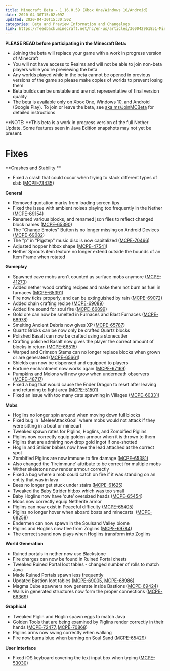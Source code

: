 ```yaml
---
title: Minecraft Beta - 1.16.0.59 (Xbox One/Windows 10/Android)
date: 2020-04-30T15:02:09Z
updated: 2020-04-30T15:30:50Z
categories: Beta and Preview Information and Changelogs
link: https://feedback.minecraft.net/hc/en-us/articles/360042961851-Minecraft-Beta-1-16-0-59-Xbox-One-Windows-10-Android-
---
```


**PLEASE READ before participating in the Minecraft Beta:**

- Joining the beta will replace your game with a work in progress version of Minecraft
- You will not have access to Realms and will not be able to join non-beta players while you're previewing the beta
- Any worlds played while in the beta cannot be opened in previous versions of the game so please make copies of worlds to prevent losing them
- Beta builds can be unstable and are not representative of final version quality
- The beta is available only on Xbox One, Windows 10, and Android (Google Play). To join or leave the beta, see [aka.ms/JoinMCBeta](https://aka.ms/JoinMCBeta) for detailed instructions

**NOTE: **This beta is a work in progress version of the full Nether Update. Some features seen in Java Edition snapshots may not yet be present. 

# **Fixes** 

**Crashes and Stability ** 

- Fixed a crash that could occur when trying to stack different types of slab ([MCPE-73435](https://bugs.mojang.com/browse/MCPE-73435)) 

**General** 

- Removed quotation marks from loading screen tips 
- Fixed the issue with ambient noises playing too frequently in the Nether ([MCPE-69154](https://bugs.mojang.com/browse/MCPE-69154)) 
- Renamed various blocks, and renamed json files to reflect changed block names ([MCPE-65390](https://bugs.mojang.com/browse/MCPE-65390)) 
- The “Change Emotes” Button is no longer missing on Android Devices ([MCPE-69082](https://bugs.mojang.com/browse/MCPE-69082))  
- The "p" in "Pigstep" music disc is now capitalized ([MCPE-70466](https://bugs.mojang.com/browse/MCPE-70466)) 
- Adjusted hopper hitbox shape ([MCPE-47541](https://bugs.mojang.com/browse/MCPE-47541)) 
- Nether Sprouts item texture no longer extend outside the bounds of an Item Frame when rotated 

**Gameplay** 

- Spawned cave mobs aren't counted as surface mobs anymore ([MCPE-41273](https://bugs.mojang.com/projects/MCPE/issues/MCPE-41273)) 
- Added nether wood crafting recipes and make them not burn as fuel in furnaces ([MCPE-65391](https://bugs.mojang.com/browse/MCPE-65391))  
- Fire now ticks properly, and can be extinguished by rain ([MCPE-69072](https://bugs.mojang.com/browse/MCPE-69072)) 
- Added chain crafting recipe ([MCPE-69089](https://bugs.mojang.com/browse/MCPE-69089)) 
- Added fire sound for soul fire ([MCPE-66899](https://bugs.mojang.com/browse/MCPE-66899)) 
- Gold ore can now be smelted in Furnaces and Blast Furnaces ([MCPE-68978](https://bugs.mojang.com/browse/MCPE-68978))  
- Smelting Ancient Debris now gives XP ([MCPE-65787](https://bugs.mojang.com/browse/MCPE-65787)) 
- Quartz Bricks can be now only be crafted Quartz blocks
- Polished Basalt can now be crafted using a stonecutter 
- Crafting polished Basalt now gives the player the correct amount of blocks in return ([MCPE-66515](https://bugs.mojang.com/browse/MCPE-66515))  
- Warped and Crimson Stems can no longer replace blocks when grown or are generated ([MCPE-65661](https://bugs.mojang.com/browse/MCPE-65661))  
- Shields can now be dispensed and equipped to players 
- Fortune enchantment now works again ([MCPE-67169](https://bugs.mojang.com/browse/MCPE-67169))  
- Pumpkins and Melons will now grow when underneath observers ([MCPE-48717](https://bugs.mojang.com/browse/MCPE-48717)) 
- Fixed a bug that would cause the Ender Dragon to reset after leaving and returning to fight area ([MCPE-51501](https://bugs.mojang.com/browse/MCPE-51501))
- Fixed an issue with too many cats spawning in Villages ([MCPE-60331](https://bugs.mojang.com/browse/MCPE-60331))

**Mobs** 

- Hoglins no longer spin around when moving down full blocks 
- Fixed bug in \`MeleeAttackGoal\` where mobs would not attack if they were sitting in a boat or minecart  
- Tweaked spawn rates for Piglins, Hoglins, and Zombified Piglins 
- Piglins now correctly equip golden armour when it is thrown to them
- Piglins that are admiring now drop gold ingot if one-shotted 
- Hoglin and Strider babies now have the lead attached at the correct spot  
- Zombified Piglins are now immune to fire damage ([MCPE-65381)](https://bugs.mojang.com/browse/MCPE-65381)
- Also changed the ‘fireimmune’ attribute to be correct for multiple mobs 
- Wither skeletons now render armour correctly 
- Fixed a bug where a mob could catch on fire if it was standing on an entity that was in lava
- Bees no longer get stuck under stairs ([MCPE-61625](https://bugs.mojang.com/projects/MCPE/issues/MCPE-61625))
- Tweaked the Baby Strider hitbox which was too small
- Baby Hoglins now have ‘cute’ oversized heads ([MCPE-65454](https://bugs.mojang.com/browse/MCPE-65454))
- Mobs now correctly equip Netherite armor 
- Piglins can now exist in Peaceful difficulty ([MCPE-65405](https://bugs.mojang.com/browse/MCPE-65405)) 
- Piglins no longer hover when aboard boats and minecarts  ([MCPE-68258](https://bugs.mojang.com/browse/MCPE-68258)) 
- Endermen can now spawn in the Soulsand Valley biome 
- Piglins and Hoglins now flee from Zoglins ([MCPE-69784](https://bugs.mojang.com/browse/MCPE-69784)) 
- The correct sound now plays when Hoglins transform into Zoglins

**World Generation** 

- Ruined portals in nether now use Blackstone 
- Fire charges can now be found in Ruined Portal chests
- Tweaked Ruined Portal loot tables - changed number of rolls to match Java 
- Made Ruined Portals spawn less frequently 
- Updated Bastion loot tables ([MCPE-69005](https://bugs.mojang.com/browse/MCPE-69005), [MCPE-68986](https://bugs.mojang.com/browse/MCPE-68986))
- Magma Cube spawners now generate inside Bastions ([MCPE-69424](https://bugs.mojang.com/browse/MCPE-69424)) 
- Walls in generated structures now form the proper connections ([MCPE-66369](https://bugs.mojang.com/browse/MCPE-66369)) 

**Graphical** 

- Tweaked Piglin and Hoglin spawn eggs to match Java 
- Golden Tools that are being examined by Piglins render correctly in their hands ([MCPE-72477](https://bugs.mojang.com/browse/MCPE-72477), [MCPE-70868](https://bugs.mojang.com/browse/MCPE-70868)) 
- Piglins arms now swing correctly when walking
- Fire now burns blue when burning on Soul Sand ([MCPE-65429](https://bugs.mojang.com/browse/MCPE-65429))  

**User Interface** 

- Fixed iOS keyboard covering the text input box when typing ([MCPE-53030](https://bugs.mojang.com/browse/MCPE-53030))
